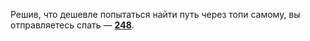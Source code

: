 Решив, что дешевле попытаться найти путь через топи самому, вы отправляетесь спать — [**248**](#n_248).

